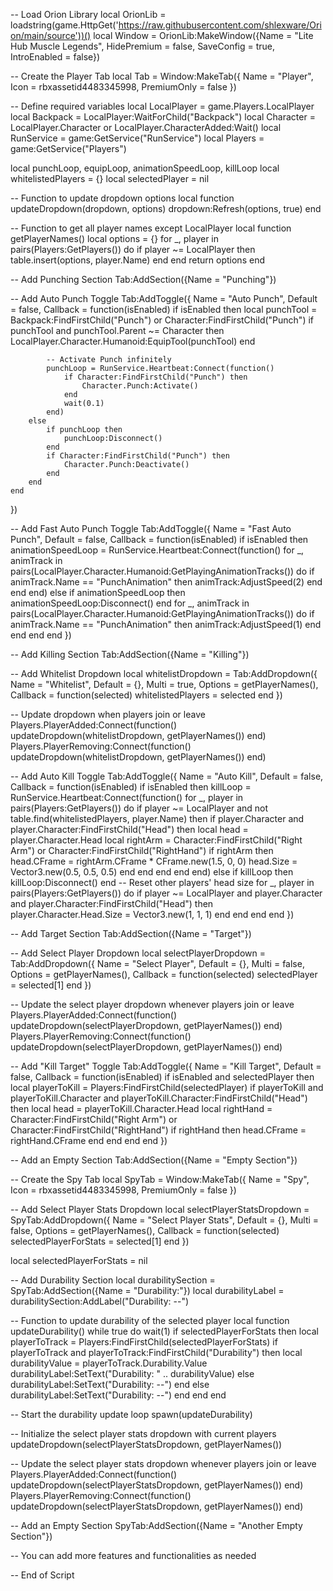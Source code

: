 -- Load Orion Library
local OrionLib = loadstring(game.HttpGet('https://raw.githubusercontent.com/shlexware/Orion/main/source'))()
local Window = OrionLib:MakeWindow({Name = "Lite Hub Muscle Legends", HidePremium = false, SaveConfig = true, IntroEnabled = false})

-- Create the Player Tab
local Tab = Window:MakeTab({
    Name = "Player",
    Icon = rbxassetid4483345998,
    PremiumOnly = false
})

-- Define required variables
local LocalPlayer = game.Players.LocalPlayer
local Backpack = LocalPlayer:WaitForChild("Backpack")
local Character = LocalPlayer.Character or LocalPlayer.CharacterAdded:Wait()
local RunService = game:GetService("RunService")
local Players = game:GetService("Players")

local punchLoop, equipLoop, animationSpeedLoop, killLoop
local whitelistedPlayers = {}
local selectedPlayer = nil

-- Function to update dropdown options
local function updateDropdown(dropdown, options)
    dropdown:Refresh(options, true)
end

-- Function to get all player names except LocalPlayer
local function getPlayerNames()
    local options = {}
    for _, player in pairs(Players:GetPlayers()) do
        if player ~= LocalPlayer then
            table.insert(options, player.Name)
        end
    end
    return options
end

-- Add Punching Section
Tab:AddSection({Name = "Punching"})

-- Add Auto Punch Toggle
Tab:AddToggle({
    Name = "Auto Punch",
    Default = false,
    Callback = function(isEnabled)
        if isEnabled then
            local punchTool = Backpack:FindFirstChild("Punch") or Character:FindFirstChild("Punch")
            if punchTool and punchTool.Parent ~= Character then
                LocalPlayer.Character.Humanoid:EquipTool(punchTool)
            end

            -- Activate Punch infinitely
            punchLoop = RunService.Heartbeat:Connect(function()
                if Character:FindFirstChild("Punch") then
                    Character.Punch:Activate()
                end
                wait(0.1)
            end)
        else
            if punchLoop then
                punchLoop:Disconnect()
            end
            if Character:FindFirstChild("Punch") then
                Character.Punch:Deactivate()
            end
        end
    end
})

-- Add Fast Auto Punch Toggle
Tab:AddToggle({
    Name = "Fast Auto Punch",
    Default = false,
    Callback = function(isEnabled)
        if isEnabled then
            animationSpeedLoop = RunService.Heartbeat:Connect(function()
                for _, animTrack in pairs(LocalPlayer.Character.Humanoid:GetPlayingAnimationTracks()) do
                    if animTrack.Name == "PunchAnimation" then
                        animTrack:AdjustSpeed(2)
                    end
                end
            end)
        else
            if animationSpeedLoop then
                animationSpeedLoop:Disconnect()
            end
            for _, animTrack in pairs(LocalPlayer.Character.Humanoid:GetPlayingAnimationTracks()) do
                if animTrack.Name == "PunchAnimation" then
                    animTrack:AdjustSpeed(1)
                end
            end
        end
    end
})

-- Add Killing Section
Tab:AddSection({Name = "Killing"})

-- Add Whitelist Dropdown
local whitelistDropdown = Tab:AddDropdown({
    Name = "Whitelist",
    Default = {},
    Multi = true,
    Options = getPlayerNames(),
    Callback = function(selected)
        whitelistedPlayers = selected
    end
})

-- Update dropdown when players join or leave
Players.PlayerAdded:Connect(function() updateDropdown(whitelistDropdown, getPlayerNames()) end)
Players.PlayerRemoving:Connect(function() updateDropdown(whitelistDropdown, getPlayerNames()) end)

-- Add Auto Kill Toggle
Tab:AddToggle({
    Name = "Auto Kill",
    Default = false,
    Callback = function(isEnabled)
        if isEnabled then
            killLoop = RunService.Heartbeat:Connect(function()
                for _, player in pairs(Players:GetPlayers()) do
                    if player ~= LocalPlayer and not table.find(whitelistedPlayers, player.Name) then
                        if player.Character and player.Character:FindFirstChild("Head") then
                            local head = player.Character.Head
                            local rightArm = Character:FindFirstChild("Right Arm") or Character:FindFirstChild("RightHand")
                            if rightArm then
                                head.CFrame = rightArm.CFrame * CFrame.new(1.5, 0, 0)
                                head.Size = Vector3.new(0.5, 0.5, 0.5)
                            end
                        end
                    end
                end
            end)
        else
            if killLoop then
                killLoop:Disconnect()
            end
            -- Reset other players' head size
            for _, player in pairs(Players:GetPlayers()) do
                if player ~= LocalPlayer and player.Character and player.Character:FindFirstChild("Head") then
                    player.Character.Head.Size = Vector3.new(1, 1, 1)
                end
            end
        end
    end
})

-- Add Target Section
Tab:AddSection({Name = "Target"})

-- Add Select Player Dropdown
local selectPlayerDropdown = Tab:AddDropdown({
    Name = "Select Player",
    Default = {},
    Multi = false,
    Options = getPlayerNames(),
    Callback = function(selected)
        selectedPlayer = selected[1]
    end
})

-- Update the select player dropdown whenever players join or leave
Players.PlayerAdded:Connect(function() updateDropdown(selectPlayerDropdown, getPlayerNames()) end)
Players.PlayerRemoving:Connect(function() updateDropdown(selectPlayerDropdown, getPlayerNames()) end)

-- Add "Kill Target" Toggle
Tab:AddToggle({
    Name = "Kill Target",
    Default = false,
    Callback = function(isEnabled)
        if isEnabled and selectedPlayer then
            local playerToKill = Players:FindFirstChild(selectedPlayer)
            if playerToKill and playerToKill.Character and playerToKill.Character:FindFirstChild("Head") then
                local head = playerToKill.Character.Head
                local rightHand = Character:FindFirstChild("Right Arm") or Character:FindFirstChild("RightHand")
                if rightHand then
                    head.CFrame = rightHand.CFrame
                end
            end
        end
    end
})

-- Add an Empty Section
Tab:AddSection({Name = "Empty Section"})

-- Create the Spy Tab
local SpyTab = Window:MakeTab({
    Name = "Spy",
    Icon = rbxassetid4483345998,
    PremiumOnly = false
})

-- Add Select Player Stats Dropdown
local selectPlayerStatsDropdown = SpyTab:AddDropdown({
    Name = "Select Player Stats",
    Default = {},
    Multi = false,
    Options = getPlayerNames(),
    Callback = function(selected)
        selectedPlayerForStats = selected[1]
    end
})

local selectedPlayerForStats = nil

-- Add Durability Section
local durabilitySection = SpyTab:AddSection({Name = "Durability:"})
local durabilityLabel = durabilitySection:AddLabel("Durability: --")

-- Function to update durability of the selected player
local function updateDurability()
    while true do
        wait(1)
        if selectedPlayerForStats then
            local playerToTrack = Players:FindFirstChild(selectedPlayerForStats)
            if playerToTrack and playerToTrack:FindFirstChild("Durability") then
                local durabilityValue = playerToTrack.Durability.Value
                durabilityLabel:SetText("Durability: " .. durabilityValue)
            else
                durabilityLabel:SetText("Durability: --")
            end
        else
            durabilityLabel:SetText("Durability: --")
        end
    end
end

-- Start the durability update loop
spawn(updateDurability)

-- Initialize the select player stats dropdown with current players
updateDropdown(selectPlayerStatsDropdown, getPlayerNames())

-- Update the select player stats dropdown whenever players join or leave
Players.PlayerAdded:Connect(function() updateDropdown(selectPlayerStatsDropdown, getPlayerNames()) end)
Players.PlayerRemoving:Connect(function() updateDropdown(selectPlayerStatsDropdown, getPlayerNames()) end)

-- Add an Empty Section
SpyTab:AddSection({Name = "Another Empty Section"})

-- You can add more features and functionalities as needed

-- End of Script
